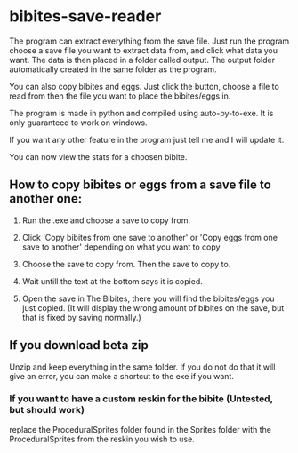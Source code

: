 # bibites-save-reader
The program can extract everything from the save file. Just run the program choose a save file you want to extract data from, and click what data you want. The data is then placed in a folder called output. The output folder automatically created in the same folder as the program.

You can also copy bibites and eggs. Just click the button, choose a file to read from then the file you want to place the bibites/eggs in. 

The program is made in python and compiled using auto-py-to-exe. It is only guaranteed to work on windows.

If you want any other feature in the program just tell me and I will update it.

You can now view the stats for a choosen bibite.



## How to copy bibites or eggs from a save file to another one:

1. Run the .exe and choose a save to copy from.

2. Click 'Copy bibites from one save to another' or 'Copy eggs from one save to another' depending on what you want to copy

3. Choose the save to copy from. Then the save to copy to.

4. Wait untill the text at the bottom says it is copied.

5. Open the save in The Bibites, there you will find the bibites/eggs you just copied. (It will display the wrong amount of bibites on the save, but that is fixed by saving normally.)


## If you download beta zip
Unzip and keep everything in the same folder. If you do not do that it will give an error, you can make a shortcut to the exe if you want.

### If you want to have a custom reskin for the bibite (Untested, but should work)
replace the ProceduralSprites folder found in the Sprites folder with the ProceduralSprites from the reskin you wish to use.

